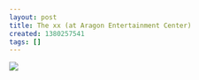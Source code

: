 ```yaml
---
layout: post
title: The xx (at Aragon Entertainment Center)
created: 1380257541
tags: []
---
```

![](http://31.media.tumblr.com/50e710bb86fecd717e34c7ca95a00944/tumblr_mtrpj9NAVa1rsr8w3o1_500.jpg)


